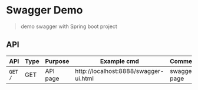 # Swagger Demo
> demo swagger with Spring boot project

## API

| API | Type | Purpose | Example cmd | Comment|
| ----- | -------- | ---- | ----- | ---- |
| `GET /` | GET | API page | http://localhost:8888/swagger-ui.html |swagger page|

